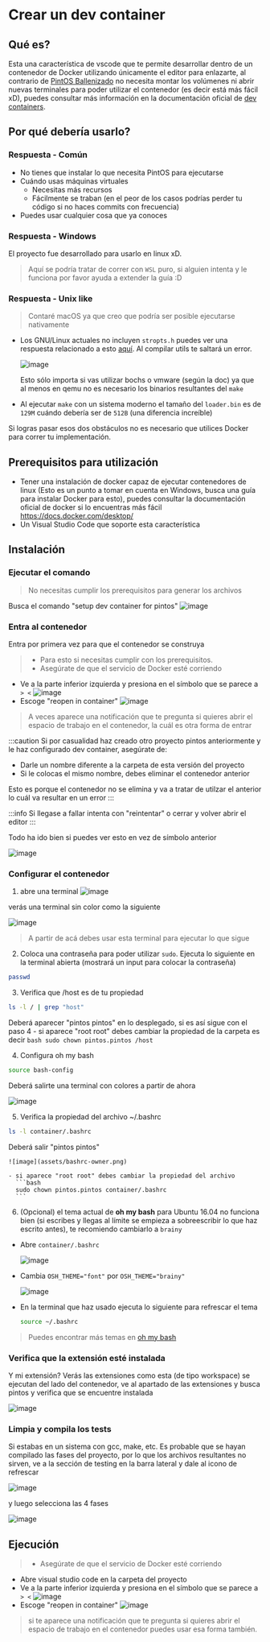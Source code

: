# Crear un dev container

## Qué es?
Esta una característica de vscode que te permite desarrollar dentro
de un contenedor de Docker utilizando únicamente el editor para enlazarte,
al contrario de [PintOS Ballenizado](/pintos-docker) no necesita montar
los volúmenes ni abrir nuevas terminales para poder utilizar el contenedor
(es decir está más fácil xD), puedes consultar más información en la
documentación oficial de [dev containers](https://code.visualstudio.com/docs/remote/containers).

## Por qué debería usarlo?
### Respuesta - Común
- No tienes que instalar lo que necesita PintOS para ejecutarse
- Cuándo usas máquinas virtuales
  - Necesitas más recursos
  - Fácilmente se traban (en el peor de los casos podrías perder tu código si no haces commits con frecuencia)
- Puedes usar cualquier cosa que ya conoces

### Respuesta - Windows
El proyecto fue desarrollado para usarlo en linux xD.

> Aquí se podría tratar de correr con `WSL` puro, si alguien intenta y le funciona por favor ayuda a extender la guía :D

### Respuesta - Unix like
> Contaré macOS ya que creo que podría ser posible ejecutarse nativamente

- Los GNU/Linux actuales no incluyen `stropts.h` puedes ver una respuesta
relacionado a esto [aquí](https://stackoverflow.com/questions/61010487/stropts-h-on-ubuntu-19-10).
Al compilar utils te saltará un error.

  ![image](assets/utils-error.png)

  Esto sólo importa si vas utilizar bochs o vmware (según la doc) ya que al menos en qemu no es necesario
  los binarios resultantes del `make`
- Al ejecutar `make` con un sistema moderno el tamaño del `loader.bin` es de `129M` cuándo
debería ser de `512B` (una diferencia increíble)

Si logras pasar esos dos obstáculos no es necesario que utilices Docker para correr
tu implementación.

## Prerequisitos para utilización
- Tener una instalación de docker capaz de ejecutar contenedores de linux (Esto es un punto
a tomar en cuenta en Windows, busca una guía para instalar Docker para esto), puedes consultar
la documentación oficial de docker si lo encuentras más fácil https://docs.docker.com/desktop/
- Un Visual Studio Code que soporte esta característica

## Instalación
### Ejecutar el comando
> No necesitas cumplir los prerequisitos para generar los archivos

Busca el comando "setup dev container for pintos"
  ![image](assets/setup-dev-container.png)

### Entra al contenedor
Entra por primera vez para que el contenedor se construya
> - Para esto si necesitas cumplir con los prerequisitos.
> - Asegúrate de que el servicio de Docker esté corriendo

- Ve a la parte inferior izquierda y presiona en el símbolo que se parece a `> <`
  ![image](assets/remote-control.png)
- Escoge "reopen in container"
  ![image](assets/reopen-in-container.png)

> A veces aparece una notificación que te pregunta si quieres abrir el espacio de trabajo
en el contenedor, la cuál es otra forma de entrar

:::caution
Si por casualidad haz creado otro proyecto pintos anteriormente y le
haz configurado dev container, asegúrate de:
- Darle un nombre diferente a la carpeta de esta versión del proyecto
- Si le colocas el mismo nombre, debes eliminar el contenedor anterior

Esto es porque el contenedor no se elimina y va a tratar de utilzar
el anterior lo cuál va resultar en un error
:::

:::info
Si llegase a fallar intenta con "reintentar" o cerrar y volver abrir
el editor
:::

Todo ha ido bien si puedes ver esto en vez de símbolo anterior

![image](assets/open-success.png)

### Configurar el contenedor
1. abre una terminal
  ![image](assets/open-terminal.png)

  verás una terminal sin color como la siguiente

  ![image](assets/new-terminal-opened.png)

  > A partir de acá debes usar esta terminal para ejecutar lo que sigue

2. Coloca una contraseña para poder utilizar `sudo`. Ejecuta lo siguiente en la terminal abierta
  (mostrará un input para colocar la contraseña)
  ```bash
  passwd
  ```

3. Verifica que /host es de tu propiedad
  ```bash
  ls -l / | grep "host"
  ```

  Deberá aparecer "pintos pintos" en lo desplegado, si es así sigue con el paso 4
    - si aparece "root root" debes cambiar la propiedad de la carpeta es decir
      ```bash
      sudo chown pintos.pintos /host
      ```


4. Configura oh my bash
  ```bash
  source bash-config
  ```

  Deberá salirte una terminal con colores a partir de ahora

  ![image](assets/oh-my-bash.png)

5. Verifica la propiedad del archivo ~/.bashrc
  ```bash
  ls -l container/.bashrc
  ```

  Deberá salir "pintos pintos"

    ![image](assets/bashrc-owner.png)

    - si aparece "root root" debes cambiar la propiedad del archivo
      ```bash
      sudo chown pintos.pintos container/.bashrc
      ```

6. (Opcional) el tema actual de **oh my bash** para Ubuntu 16.04 no funciona bien (si escribes
  y llegas al límite se empieza a sobreescribir lo que haz escrito antes), te recomiendo cambiarlo
  a `brainy`

  - Abre `container/.bashrc`

    ![image](assets/open-bashrc.png)

  - Cambia `OSH_THEME="font"` por `OSH_THEME="brainy"`

    ![image](assets/bashrc-changed.png)

  - En la terminal que haz usado ejecuta lo siguiente para refrescar el tema

    ```bash
    source ~/.bashrc
    ```

> Puedes encontrar más temas en [oh my bash](https://github.com/ohmybash/oh-my-bash/wiki/Themes)

### Verifica que la extensión esté instalada
Y mi extensión? Verás las extensiones como esta (de tipo workspace) se ejecutan del
lado del contenedor, ve al apartado de las extensiones y busca pintos y verifica que
se encuentre instalada

![image](assets/extension-in-container.png)


### Limpia y compila los tests
Si estabas en un sistema con gcc, make, etc. Es probable que se hayan compilado las
fases del proyecto, por lo que los archivos resultantes no sirven, ve a la sección de
testing en la barra lateral y dale al icono de refrescar

![image](assets/refresh-button.png)

y luego selecciona las 4 fases

![image](assets/refresh-options.png)

## Ejecución
> - Asegúrate de que el servicio de Docker esté corriendo

- Abre visual studio code en la carpeta del proyecto
- Ve a la parte inferior izquierda y presiona en el símbolo que se parece a `> <`
  ![image](assets/remote-control.png)
- Escoge "reopen in container"
  ![image](assets/reopen-in-container.png)

> si te aparece una notificación que te pregunta si quieres abrir el espacio de trabajo
en el contenedor puedes usar esa forma también.
